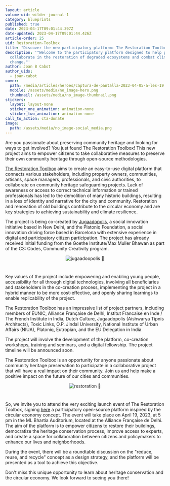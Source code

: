 ```yaml
---
layout: article
volume-uid: wilder-journal-1
category: blueprints
published: true
date: 2023-04-17T09:01:44.397Z
date-updated: 2023-04-17T09:01:44.426Z
article-order: 25
uid: Restoration-Toolbox
title: "Discover the new participatory platform: The Restoration Toolbox"
description: '"Welcome to the participatory platform designed to help people
  collaborate in the restoration of degraded ecosystems and combat climate
  change."'
author: Joan B Cabot
author_uids:
  - joan-cabot
cover:
  path: /media/articles/heroes/captura-de-pantalla-2023-04-05-a-les-19.16.16.png
  mobile: /assets/media/no_image-hero.png
  thumbnail: /assets/media/no_image-thumbnail.png
stickers:
  layout: layout-none
  sticker_one_animation: animation-none
  sticker_two_animation: animation-none
call_to_action: cta-donate
image:
  path: /assets/media/no_image-social_media.png
---
```

Are you passionate about preserving community heritage and looking for ways to get involved? You just found The Restoration Toolbox! This new project aims to empower citizens to take collaborative measures to preserve their own community heritage through open-source methodologies.

[The Restoration Toolbox](https://therestorationtoolbox.com/) aims to create an easy-to-use digital platform that connects various stakeholders, including property owners, communities, artisans, space managers, professionals, and civic authorities, to collaborate on community heritage safeguarding projects. Lack of awareness or access to correct technical information or trained professionals has led to the demolition of many historic buildings, resulting in a loss of identity and narrative for the city and community. Restoration and renovation of old buildings contribute to the circular economy and are key strategies to achieving sustainability and climate resilience.

The project is being co-created by [Jugaadopolis](https://jugaadopolis.com/), a social innovation initiative based in New Delhi, and the Platoniq Foundation, a social innovation driving force based in Barcelona with extensive experience in digital and participatory citizen participation. The project has already received initial funding from the Goethe Institute/Max Muller Bhawan as part of the C3: Codes, Community Creativity program.

<div style= "text-align: center; margin-top: 0px; margin-bottom: 40px;">
<img style="margin: 0 auto" src="https://www.goteo.org/img/700x0/jugaadoopolis.jpg" alt="jugaadoopolis 🫧">
</div>

Key values of the project include empowering and enabling young people, accessibility for all through digital technologies, involving all beneficiaries and stakeholders in the co-creation process, implementing the project in a hybrid manner to be more cost-effective, and openly sharing learnings to enable replicability of the project.

The Restoration Toolbox has an impressive list of project partners, including members of EUNIC, Alliance Française de Delhi, Institut Francaise en Inde / The French Institute in India, Dutch Culture, Jugaadopolis (Aishwarya Tipnis Architects), Toxic Links, O.P. Jindal University, National Institute of Urban Affairs (NIUA), Platoniq, Eutropian, and the EU Delegation in India.

The project will involve the development of the platform, co-creation workshops, training and seminars, and a digital fellowship. The project timeline will be announced soon.

The Restoration Toolbox is an opportunity for anyone passionate about community heritage preservation to participate in a collaborative project that will have a real impact on their community. Join us and help make a positive impact on the future of our cities and communities.

<div style= "text-align: center; margin-top: 0px; margin-bottom: 40px;">
<img style="margin: 0 auto" src="https://www.goteo.org/img/700x0/restoration.png" alt="restoration 🫧">
</div>

So, we invite you to attend the very exciting launch event of The Restoration Toolbox, signing [here](https://docs.google.com/forms/d/e/1FAIpQLSfTQUBjz4G894x3wNgKYMrTCH7xIlKsma4Z_DBvuqMdAJXDJg/viewform) a participatory open-source platform inspired by the circular economy concept. The event will take place on April 19, 2023, at 5 pm in the ML Bhartia Auditorium, located at the Alliance Française de Delhi. The aim of the platform is to empower citizens to restore their buildings, democratize the heritage conservation process, improve access to experts, and create a space for collaboration between citizens and policymakers to enhance our lives and neighborhoods.

During the event, there will be a roundtable discussion on the "reduce, reuse, and recycle" concept as a design strategy, and the platform will be presented as a tool to achieve this objective.

Don't miss this unique opportunity to learn about heritage conservation and the circular economy. We look forward to seeing you there!